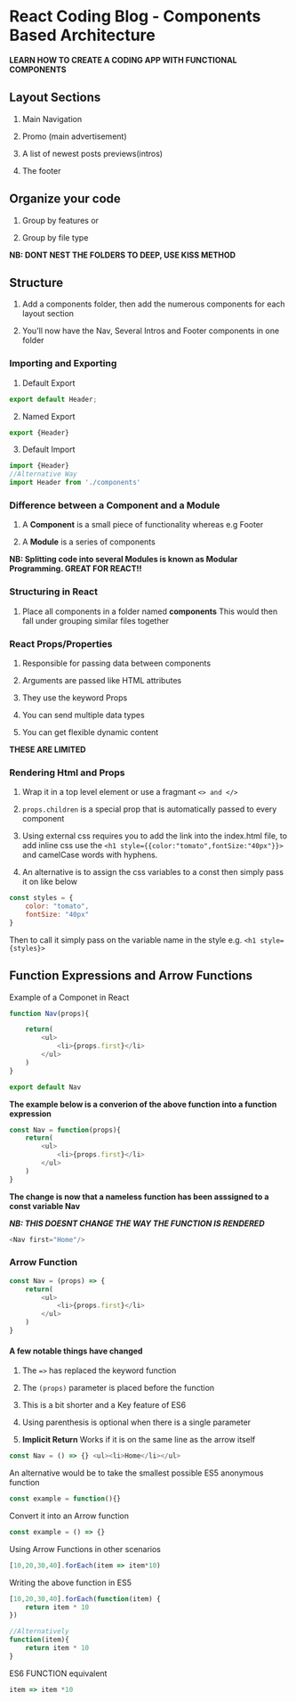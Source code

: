 # React Coding Blog - Components Based Architecture
**LEARN HOW TO CREATE A CODING APP WITH FUNCTIONAL COMPONENTS**

## Layout Sections

1. Main Navigation

2. Promo (main advertisement)

3. A list of newest posts previews(intros)

4. The footer

## Organize your code

1. Group by features or

2. Group by file type

**NB: DONT NEST THE FOLDERS TO DEEP, USE KISS METHOD**

## Structure 

1. Add a components folder, then add the numerous components for each layout section

2. You'll now have the Nav, Several Intros and Footer components in one folder

### Importing and Exporting

1. Default Export
```js
export default Header;
```

2. Named Export
```js
export {Header}
```

3. Default Import
```js
import {Header}
//Alternative Way
import Header from './components'
```

### Difference between a Component and a Module

1. A **Component** is a small piece of functionality whereas e.g Footer

2. A **Module** is a series of components

**NB: Splitting code into several Modules is known as Modular Programming. GREAT FOR REACT!!**

### Structuring in React

1. Place all components in a folder named **components** This would then fall under grouping similar files together

### React Props/Properties

1. Responsible for passing data between components

2. Arguments are passed like HTML attributes

3. They use the keyword Props

4. You can send multiple data types

5. You can get flexible dynamic content

**THESE ARE LIMITED**

### Rendering Html and Props

1. Wrap it in a top level element or use a fragmant `<> and </>`

2. `props.children` is a special prop that is automatically passed to every component

3. Using external css requires you to add the link into the index.html file, to add inline css use the `<h1 style={{color:"tomato",fontSize:"40px"}}>` and camelCase words with hyphens. 

4. An alternative is to assign the css variables to a const then simply pass it on like below
```js
const styles = {
    color: "tomato",
    fontSize: "40px"
}
```
Then to call it simply pass on the variable name in the style e.g. `<h1 style={styles}>`

## Function Expressions and Arrow Functions
Example of a Componet in React

```js
function Nav(props){

    return(
        <ul>
            <li>{props.first}</li>
        </ul>
    )
}

export default Nav
```

**The example below is a converion of the above function into a function expression**

```js
const Nav = function(props){
    return(
        <ul>
            <li>{props.first}</li>
        </ul>
    )
}
```
**The change is now that a nameless function has been asssigned to a const variable Nav**

**_NB: THIS DOESNT CHANGE THE WAY THE FUNCTION IS RENDERED_**
```js
<Nav first="Home"/>
```

### Arrow Function
```js
const Nav = (props) => {
    return(
        <ul>
            <li>{props.first}</li>
        </ul>
    )
}
```

#### A few notable things have changed

1. The `=>` has replaced the keyword function

2. The `(props)` parameter is placed before the function

3. This is a bit shorter and a Key feature of ES6

4. Using parenthesis is optional when there is a single parameter

5. **Implicit Return** Works if it is on the same line as the arrow itself

```js
const Nav = () => {} <ul><li>Home</li></ul>
```

An alternative would be to take the smallest possible ES5 anonymous function

```js
const example = function(){}
```

Convert it into an Arrow function
```js
const example = () => {}

```

Using Arrow Functions in other scenarios
```js
[10,20,30,40].forEach(item => item*10)
```
Writing the above function in ES5

```js
[10,20,30,40].forEach(function(item) {
    return item * 10
})

//Alternatively
function(item){
    return item * 10
}

```

ES6 FUNCTION equivalent
```js
item => item *10
```
